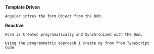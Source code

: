 **Template Driven**

```
Angular infres the form Object from the DOM.

```

**Reactive**

```
Form is Created programatically and Synchronized with the Dom.

Using the programmattic approach i create my from from TypeScript
Code

```
